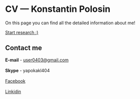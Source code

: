 # CV — Konstantin Polosin

On this page you can find all the detailed information about me!

[Start research :)](http://kpolosin.github.io)

## Contact me
<b>E-mail</b> - user0403@gmail.com<br><br>
<b>Skype</b> - yapokakl404<br><br>
[Facebook](https://www.facebook.com/kostya.polosin)<br><br>
[Linkidin](https://www.linkedin.com/in/konstantinpolosin/)